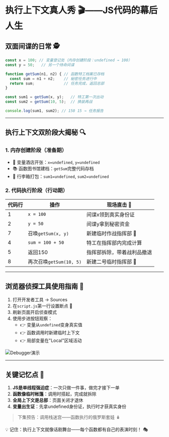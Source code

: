 # 执行上下文真人秀 🎬——JS代码的幕后人生

## 双面间谍的日常 🕵️

```javascript
const x = 100; // 变量登记处（内存创建阶段：undefined → 100）
const y = 50;   // 另一个待命间谍

function getSum(n1, n2) { // 函数特工档案已存档
  const sum = n1 + n2;    // 秘密任务进行中
  return sum;             // 任务完成，返回总部
}

const sum1 = getSum(x, y);   // 特工第一次出动
const sum2 = getSum(10, 5);  // 换装再战

console.log(sum1, sum2); // 150 15 → 任务报告
```

---

## 执行上下文双阶段大揭秘 🔍

### 1. 内存创建阶段（准备期）
- 🏨 变量酒店开张：`x=undefined`, `y=undefined`
- 📚 函数图书馆建档：`getSum`完整代码存档
- 🧳 行李箱打包：`sum1=undefined`, `sum2=undefined`

### 2. 代码执行阶段（行动期）
| 代码行 | 操作                      | 现场直击 👀               |
|-------|---------------------------|--------------------------|
| 1     | `x = 100`                 | 间谍x领到真实身份证       |
| 2     | `y = 50`                  | 间谍y拿到秘密资金         |
| 7     | 召唤`getSum(x, y)`        | 新建临时作战指挥部 🚨     |
| 4     | `sum = 100 + 50`          | 特工在指挥部内完成计算    |
| 5     | 返回150                   | 指挥部拆除，带着战利品撤退|
| 8     | 再次召唤`getSum(10, 5)`   | 新建二号临时指挥部 🚩     |

---

## 浏览器侦探工具使用指南 🔧

1. 打开开发者工具 → Sources
2. 在`script.js`第一行设置断点 🎯
3. 刷新页面开启侦查模式
4. 使用步进按钮观察：
   - 👉 变量从`undefined`变身真实值
   - 👉 函数调用时新建临时上下文
   - 👉 局部变量在"Local"区域活动

![Debugger演示](./images/debugger.png)

---

## 关键记忆点 🧠

1. **JS是单线程强迫症**：一次只做一件事，做完才接下一单
2. **函数像临时帐篷**：调用时搭起，完成就拆除
3. **全局上下文是总部**：页面关闭才退休
4. **变量出生证**：先拿undefined身份证，执行时才获真实身份

> 下集预告：调用栈迷宫——函数执行的俄罗斯套娃 🪆

💡 记住：执行上下文就像话剧舞台——每个函数都有自己的表演时刻！ 🎭